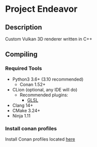 # Project Endeavor

## Description

Custom Vulkan 3D renderer written in C++

## Compiling

### Required Tools

- Python3 3.6+ (3.10 recommended)
    - Conan 1.52+
- CLion (optional, any IDE will do)
    - Recommended plugins:
        - [GLSL](https://plugins.jetbrains.com/plugin/18470-glsl)
- Clang 14+
- CMake 3.24+
- Ninja 1.11

### Install conan profiles

Install Conan profiles located [here](https://github.com/cchulo/conan-config)
